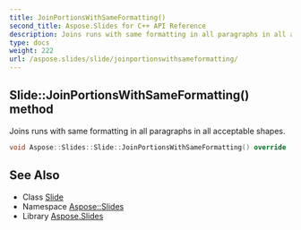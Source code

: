 ```yaml
---
title: JoinPortionsWithSameFormatting()
second_title: Aspose.Slides for C++ API Reference
description: Joins runs with same formatting in all paragraphs in all acceptable shapes.
type: docs
weight: 222
url: /aspose.slides/slide/joinportionswithsameformatting/
---
```

## Slide::JoinPortionsWithSameFormatting() method


Joins runs with same formatting in all paragraphs in all acceptable shapes.

```cpp
void Aspose::Slides::Slide::JoinPortionsWithSameFormatting() override
```

## See Also

* Class [Slide](../)
* Namespace [Aspose::Slides](../../)
* Library [Aspose.Slides](../../../)